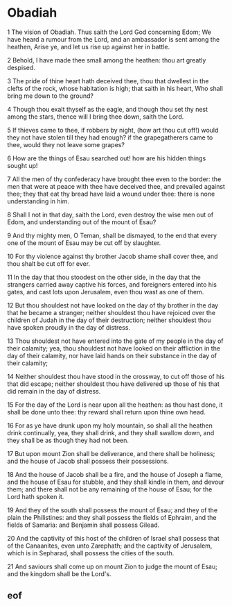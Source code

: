 
# Obadiah

1 The vision of Obadiah. Thus saith the Lord God concerning Edom; We have heard a rumour from the Lord, and an ambassador is sent among the heathen, Arise ye, and let us rise up against her in battle.

2 Behold, I have made thee small among the heathen: thou art greatly despised.

3 The pride of thine heart hath deceived thee, thou that dwellest in the clefts of the rock, whose habitation is high; that saith in his heart, Who shall bring me down to the ground?

4 Though thou exalt thyself as the eagle, and though thou set thy nest among the stars, thence will I bring thee down, saith the Lord.

5 If thieves came to thee, if robbers by night, (how art thou cut off!) would they not have stolen till they had enough? if the grapegatherers came to thee, would they not leave some grapes?

6 How are the things of Esau searched out! how are his hidden things sought up!

7 All the men of thy confederacy have brought thee even to the border: the men that were at peace with thee have deceived thee, and prevailed against thee; they that eat thy bread have laid a wound under thee: there is none understanding in him.

8 Shall I not in that day, saith the Lord, even destroy the wise men out of Edom, and understanding out of the mount of Esau?

9 And thy mighty men, O Teman, shall be dismayed, to the end that every one of the mount of Esau may be cut off by slaughter.

10 For thy violence against thy brother Jacob shame shall cover thee, and thou shalt be cut off for ever.

11 In the day that thou stoodest on the other side, in the day that the strangers carried away captive his forces, and foreigners entered into his gates, and cast lots upon Jerusalem, even thou wast as one of them.

12 But thou shouldest not have looked on the day of thy brother in the day that he became a stranger; neither shouldest thou have rejoiced over the children of Judah in the day of their destruction; neither shouldest thou have spoken proudly in the day of distress.

13 Thou shouldest not have entered into the gate of my people in the day of their calamity; yea, thou shouldest not have looked on their affliction in the day of their calamity, nor have laid hands on their substance in the day of their calamity;

14 Neither shouldest thou have stood in the crossway, to cut off those of his that did escape; neither shouldest thou have delivered up those of his that did remain in the day of distress.

15 For the day of the Lord is near upon all the heathen: as thou hast done, it shall be done unto thee: thy reward shall return upon thine own head.

16 For as ye have drunk upon my holy mountain, so shall all the heathen drink continually, yea, they shall drink, and they shall swallow down, and they shall be as though they had not been.

17 But upon mount Zion shall be deliverance, and there shall be holiness; and the house of Jacob shall possess their possessions.

18 And the house of Jacob shall be a fire, and the house of Joseph a flame, and the house of Esau for stubble, and they shall kindle in them, and devour them; and there shall not be any remaining of the house of Esau; for the Lord hath spoken it.

19 And they of the south shall possess the mount of Esau; and they of the plain the Philistines: and they shall possess the fields of Ephraim, and the fields of Samaria: and Benjamin shall possess Gilead.

20 And the captivity of this host of the children of Israel shall possess that of the Canaanites, even unto Zarephath; and the captivity of Jerusalem, which is in Sepharad, shall possess the cities of the south.

21 And saviours shall come up on mount Zion to judge the mount of Esau; and the kingdom shall be the Lord's.


## eof
